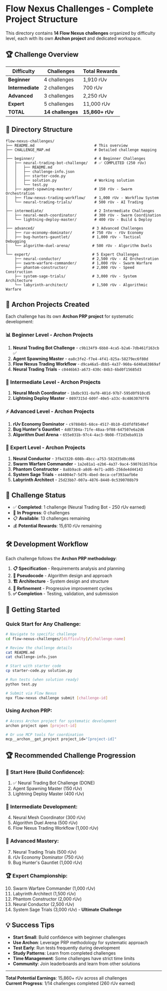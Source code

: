 # Flow Nexus Challenges - Complete Project Structure

This directory contains **14 Flow Nexus challenges** organized by difficulty level, each with its own **Archon project** and dedicated workspace.

## 🏆 Challenge Overview

| Difficulty | Challenges | Total Rewards |
|------------|------------|---------------|
| **Beginner** | 4 challenges | 1,910 rUv |
| **Intermediate** | 2 challenges | 700 rUv |
| **Advanced** | 3 challenges | 2,250 rUv |
| **Expert** | 5 challenges | 11,000 rUv |
| **TOTAL** | **14 challenges** | **15,860+ rUv** |

## 📁 Directory Structure

```
flow-nexus-challenges/
├── README.md                           # This overview
├── CHALLENGE_MAP.md                    # Detailed challenge mapping
│
├── beginner/                           # 4 Beginner Challenges
│   ├── neural-trading-bot-challenge/   # ✅ COMPLETED (250 rUv)
│   │   ├── README.md
│   │   ├── challenge-info.json
│   │   ├── starter-code.py
│   │   ├── solution.py                 # Working solution
│   │   └── test.py
│   ├── agent-spawning-master/          # 150 rUv - Swarm Orchestration
│   ├── flow-nexus-trading-workflow/    # 1,000 rUv - Workflow System
│   └── neural-trading-trials/          # 500 rUv - AI Trading
│
├── intermediate/                       # 2 Intermediate Challenges
│   ├── neural-mesh-coordinator/        # 300 rUv - Swarm Coordination
│   └── lightning-deploy-master/        # 400 rUv - Build & Deploy
│
├── advanced/                          # 3 Advanced Challenges
│   ├── ruv-economy-dominator/         # 750 rUv - rUv Economy
│   ├── bug-hunters-gauntlet/          # 1,000 rUv - Tactical Debugging
│   └── algorithm-duel-arena/          # 500 rUv - Algorithm Duels
│
└── expert/                            # 5 Expert Challenges
    ├── neural-conductor/              # 2,500 rUv - AI Orchestration
    ├── swarm-warfare-commander/       # 1,000 rUv - Swarm Warfare
    ├── phantom-constructor/           # 2,000 rUv - Speed Construction
    ├── system-sage-trials/            # 3,000 rUv - System Architecture
    └── labyrinth-architect/           # 1,500 rUv - Algorithmic Warfare
```

## 🚀 Archon Projects Created

Each challenge has its own **Archon PRP project** for systematic development:

### 📊 **Beginner Level** - Archon Projects
1. **Neural Trading Bot Challenge** - `c9b134f9-6bb8-4ca5-b2a6-7db461f163cb` ✅
2. **Agent Spawning Master** - `ea8c3fe2-f7e4-4f41-825a-58279ec6f80d`
3. **Flow Nexus Trading Workflow** - `d9ca46a5-dbb5-4a37-960a-6d40a63869af`  
4. **Neural Trading Trials** - `c0446b63-a673-430c-84b3-6bd0f15685d3`

### 🎯 **Intermediate Level** - Archon Projects
1. **Neural Mesh Coordinator** - `1bdbc931-0af0-401d-97b7-595d0f910cd5`
2. **Lightning Deploy Master** - `0897315d-609f-40e5-a33c-8c48630797f6`

### ⚡ **Advanced Level** - Archon Projects  
1. **rUv Economy Dominator** - `c97884b5-68ce-4517-8b10-d2dfdf8540ef`
2. **Bug Hunter's Gauntlet** - `4d07304a-71fe-48aa-9f08-647507e6a2d6`
3. **Algorithm Duel Arena** - `655e031b-97c4-4ac3-9b08-f72d3eba911b`

### 🏅 **Expert Level** - Archon Projects
1. **Neural Conductor** - `3fb43320-608b-4bcc-a753-582d35d0cd66`
2. **Swarm Warfare Commander** - `1a2e81a1-e2b6-4a37-9ac4-590761b57b1e`
3. **Phantom Constructor** - `8a8b9ac8-a8d6-4e71-ad85-256de4d44143`
4. **System Sage Trials** - `e44004e7-5d76-4bed-8eca-cef393aafb6e`
5. **Labyrinth Architect** - `25d23bb7-007a-4876-8440-0c5390708b79`

## 🎯 Challenge Status

- ✅ **Completed**: 1 challenge (Neural Trading Bot - 250 rUv earned)
- 🔄 **In Progress**: 0 challenges  
- 📋 **Available**: 13 challenges remaining
- 💰 **Potential Rewards**: 15,610 rUv remaining

## 🛠️ Development Workflow

Each challenge follows the **Archon PRP methodology**:

1. **📋 Specification** - Requirements analysis and planning
2. **🧠 Pseudocode** - Algorithm design and approach  
3. **🏗️ Architecture** - System design and structure
4. **🔄 Refinement** - Progressive improvement cycles
5. **✅ Completion** - Testing, validation, and submission

## 🚀 Getting Started

### Quick Start for Any Challenge:

```bash
# Navigate to specific challenge
cd flow-nexus-challenges/[difficulty]/[challenge-name]

# Review the challenge details
cat README.md
cat challenge-info.json

# Start with starter code
cp starter-code.py solution.py

# Run tests (when solution ready)
python test.py

# Submit via Flow Nexus
npx flow-nexus challenge submit [challenge-id]
```

### Using Archon PRP:

```bash
# Access Archon project for systematic development
archon project open [project-id]

# Or use MCP tools for coordination
mcp__archon__get_project project_id="[project-id]"
```

## 🏆 Recommended Challenge Progression

### 🥉 **Start Here** (Build Confidence):
1. ✅ Neural Trading Bot Challenge (DONE)
2. Agent Spawning Master (150 rUv)
3. Lightning Deploy Master (400 rUv)

### 🥈 **Intermediate Development**:  
4. Neural Mesh Coordinator (300 rUv)
5. Algorithm Duel Arena (500 rUv)
6. Flow Nexus Trading Workflow (1,000 rUv)

### 🥇 **Advanced Mastery**:
7. Neural Trading Trials (500 rUv)
8. rUv Economy Dominator (750 rUv) 
9. Bug Hunter's Gauntlet (1,000 rUv)

### 🏆 **Expert Championship**:
10. Swarm Warfare Commander (1,000 rUv)
11. Labyrinth Architect (1,500 rUv)
12. Phantom Constructor (2,000 rUv)
13. Neural Conductor (2,500 rUv)
14. System Sage Trials (3,000 rUv) - **Ultimate Challenge**

## 💡 Success Tips

- **Start Small**: Build confidence with beginner challenges
- **Use Archon**: Leverage PRP methodology for systematic approach
- **Test Early**: Run tests frequently during development
- **Study Patterns**: Learn from completed challenges
- **Time Management**: Some challenges have strict time limits
- **Community**: Join leaderboards and learn from other solutions

---

**Total Potential Earnings**: 15,860+ rUv across all challenges  
**Current Progress**: 1/14 challenges completed (260 rUv earned)